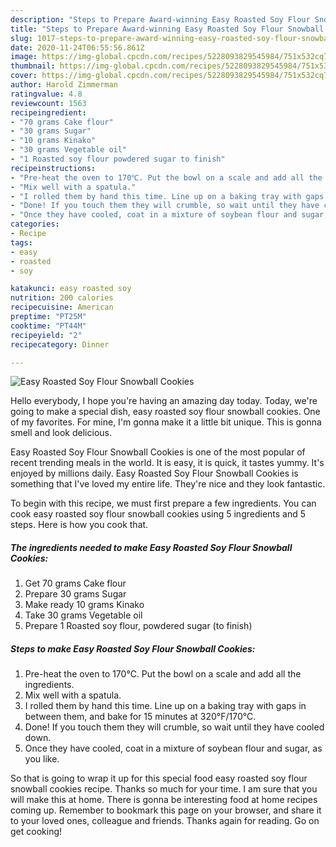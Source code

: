 ```yaml
---
description: "Steps to Prepare Award-winning Easy Roasted Soy Flour Snowball Cookies"
title: "Steps to Prepare Award-winning Easy Roasted Soy Flour Snowball Cookies"
slug: 1017-steps-to-prepare-award-winning-easy-roasted-soy-flour-snowball-cookies
date: 2020-11-24T06:55:56.861Z
image: https://img-global.cpcdn.com/recipes/5228093829545984/751x532cq70/easy-roasted-soy-flour-snowball-cookies-recipe-main-photo.jpg
thumbnail: https://img-global.cpcdn.com/recipes/5228093829545984/751x532cq70/easy-roasted-soy-flour-snowball-cookies-recipe-main-photo.jpg
cover: https://img-global.cpcdn.com/recipes/5228093829545984/751x532cq70/easy-roasted-soy-flour-snowball-cookies-recipe-main-photo.jpg
author: Harold Zimmerman
ratingvalue: 4.8
reviewcount: 1563
recipeingredient:
- "70 grams Cake flour"
- "30 grams Sugar"
- "10 grams Kinako"
- "30 grams Vegetable oil"
- "1 Roasted soy flour powdered sugar to finish"
recipeinstructions:
- "Pre-heat the oven to 170℃. Put the bowl on a scale and add all the ingredients."
- "Mix well with a spatula."
- "I rolled them by hand this time. Line up on a baking tray with gaps in between them, and bake for 15 minutes at 320°F/170°C."
- "Done! If you touch them they will crumble, so wait until they have cooled down."
- "Once they have cooled, coat in a mixture of soybean flour and sugar, as you like."
categories:
- Recipe
tags:
- easy
- roasted
- soy

katakunci: easy roasted soy 
nutrition: 200 calories
recipecuisine: American
preptime: "PT25M"
cooktime: "PT44M"
recipeyield: "2"
recipecategory: Dinner

---
```



![Easy Roasted Soy Flour Snowball Cookies](https://img-global.cpcdn.com/recipes/5228093829545984/751x532cq70/easy-roasted-soy-flour-snowball-cookies-recipe-main-photo.jpg)

Hello everybody, I hope you're having an amazing day today. Today, we're going to make a special dish, easy roasted soy flour snowball cookies. One of my favorites. For mine, I'm gonna make it a little bit unique. This is gonna smell and look delicious.

Easy Roasted Soy Flour Snowball Cookies is one of the most popular of recent trending meals in the world. It is easy, it is quick, it tastes yummy. It's enjoyed by millions daily. Easy Roasted Soy Flour Snowball Cookies is something that I've loved my entire life. They're nice and they look fantastic.




To begin with this recipe, we must first prepare a few ingredients. You can cook easy roasted soy flour snowball cookies using 5 ingredients and 5 steps. Here is how you cook that.

<!--inarticleads1-->

##### The ingredients needed to make Easy Roasted Soy Flour Snowball Cookies:

1. Get 70 grams Cake flour
1. Prepare 30 grams Sugar
1. Make ready 10 grams Kinako
1. Take 30 grams Vegetable oil
1. Prepare 1 Roasted soy flour, powdered sugar (to finish)




<!--inarticleads2-->

##### Steps to make Easy Roasted Soy Flour Snowball Cookies:

1. Pre-heat the oven to 170℃. Put the bowl on a scale and add all the ingredients.
1. Mix well with a spatula.
1. I rolled them by hand this time. Line up on a baking tray with gaps in between them, and bake for 15 minutes at 320°F/170°C.
1. Done! If you touch them they will crumble, so wait until they have cooled down.
1. Once they have cooled, coat in a mixture of soybean flour and sugar, as you like.




So that is going to wrap it up for this special food easy roasted soy flour snowball cookies recipe. Thanks so much for your time. I am sure that you will make this at home. There is gonna be interesting food at home recipes coming up. Remember to bookmark this page on your browser, and share it to your loved ones, colleague and friends. Thanks again for reading. Go on get cooking!
